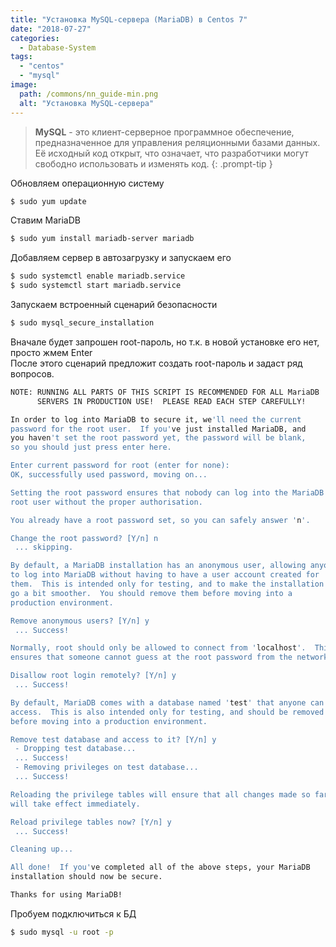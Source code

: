 ```yaml
---
title: "Установка MySQL-сервера (MariaDB) в Centos 7"
date: "2018-07-27"
categories: 
  - Database-System
tags: 
  - "centos"
  - "mysql"
image:
  path: /commons/nn_guide-min.png
  alt: "Установка MySQL-сервера"
---
```


> **MySQL** - это клиент-серверное программное обеспечение, предназначенное для управления реляционными базами данных. Её исходный код открыт, что означает, что разработчики могут свободно использовать и изменять код.
{: .prompt-tip }

Обновляем операционную систему

```sh
$ sudo yum update
```

Ставим MariaDB

```sh
$ sudo yum install mariadb-server mariadb
```

Добавляем сервер в автозагрузку и запускаем его

```sh
$ sudo systemctl enable mariadb.service
$ sudo systemctl start mariadb.service
```

Запускаем встроенный сценарий безопасности

```sh
$ sudo mysql_secure_installation
```

Вначале будет запрошен root-пароль, но т.к. в новой установке его нет, просто жмем Enter  
После этого сценарий предложит создать root-пароль и задаст ряд вопросов.

```sh
NOTE: RUNNING ALL PARTS OF THIS SCRIPT IS RECOMMENDED FOR ALL MariaDB
      SERVERS IN PRODUCTION USE!  PLEASE READ EACH STEP CAREFULLY!

In order to log into MariaDB to secure it, we'll need the current
password for the root user.  If you've just installed MariaDB, and
you haven't set the root password yet, the password will be blank,
so you should just press enter here.

Enter current password for root (enter for none): 
OK, successfully used password, moving on...

Setting the root password ensures that nobody can log into the MariaDB
root user without the proper authorisation.

You already have a root password set, so you can safely answer 'n'.

Change the root password? [Y/n] n
 ... skipping.

By default, a MariaDB installation has an anonymous user, allowing anyone
to log into MariaDB without having to have a user account created for
them.  This is intended only for testing, and to make the installation
go a bit smoother.  You should remove them before moving into a
production environment.

Remove anonymous users? [Y/n] y
 ... Success!

Normally, root should only be allowed to connect from 'localhost'.  This
ensures that someone cannot guess at the root password from the network.

Disallow root login remotely? [Y/n] y
 ... Success!

By default, MariaDB comes with a database named 'test' that anyone can
access.  This is also intended only for testing, and should be removed
before moving into a production environment.

Remove test database and access to it? [Y/n] y
 - Dropping test database...
 ... Success!
 - Removing privileges on test database...
 ... Success!

Reloading the privilege tables will ensure that all changes made so far
will take effect immediately.

Reload privilege tables now? [Y/n] y
 ... Success!

Cleaning up...

All done!  If you've completed all of the above steps, your MariaDB
installation should now be secure.

Thanks for using MariaDB!
```

Пробуем подключиться к БД

```sh
$ sudo mysql -u root -p
```
